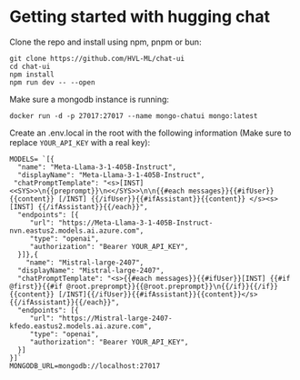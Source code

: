# Getting started with hugging chat

Clone the repo and install using npm, pnpm or bun: 

```
git clone https://github.com/HVL-ML/chat-ui
cd chat-ui
npm install
npm run dev -- --open
```

Make sure a mongodb instance is running:

```
docker run -d -p 27017:27017 --name mongo-chatui mongo:latest
```

Create an .env.local in the root with the following information (Make sure to replace `YOUR_API_KEY` with a real key):

```env
MODELS= `[{
  "name": "Meta-Llama-3-1-405B-Instruct",
  "displayName": "Meta-Llama-3-1-405B-Instruct",
 "chatPromptTemplate": "<s>[INST] <<SYS>>\n{{preprompt}}\n<</SYS>>\n\n{{#each messages}}{{#ifUser}}{{content}} [/INST] {{/ifUser}}{{#ifAssistant}}{{content}} </s><s>[INST] {{/ifAssistant}}{{/each}}",
  "endpoints": [{
     "url": "https://Meta-Llama-3-1-405B-Instruct-nvn.eastus2.models.ai.azure.com",
     "type": "openai",
     "authorization": "Bearer YOUR_API_KEY",
  }]},{
    "name": "Mistral-large-2407",
  "displayName": "Mistral-large-2407",
  "chatPromptTemplate": "<s>{{#each messages}}{{#ifUser}}[INST] {{#if @first}}{{#if @root.preprompt}}{{@root.preprompt}}\n{{/if}}{{/if}} {{content}} [/INST]{{/ifUser}}{{#ifAssistant}}{{content}}</s> {{/ifAssistant}}{{/each}}",
  "endpoints": [{
     "url": "https://Mistral-large-2407-kfedo.eastus2.models.ai.azure.com",
     "type": "openai",
     "authorization": "Bearer YOUR_API_KEY",
  }]
}]`
MONGODB_URL=mongodb://localhost:27017
```